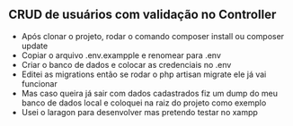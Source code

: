 ## CRUD de usuários com validação no Controller
- Após clonar o projeto, rodar o comando composer install ou composer update
- Copiar o arquivo .env.exampple e renomear para .env 
- Criar o banco de dados e colocar as credenciais no .env
- Editei as migrations então se rodar o php artisan migrate ele já vai funcionar
- Mas caso queira já sair com dados cadastrados fiz um dump do meu banco de dados local e coloquei na raiz do projeto como exemplo 
- Usei o laragon para desenvolver mas pretendo testar no xampp 